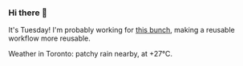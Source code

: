 ### Hi there :wave:

It's Tuesday! I'm probably working for [this bunch](https://github.com/kohofinancial), making a reusable workflow more reusable.

Weather in Toronto: patchy rain nearby, at +27°C.
